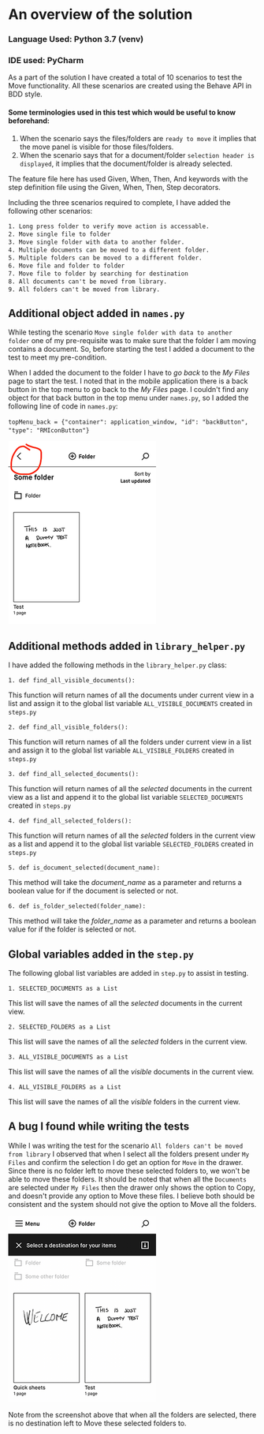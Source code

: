 An overview of the solution
===

### Language Used: Python 3.7 (venv)
### IDE used: PyCharm 


As a part of the solution I have created a total of 10 scenarios to test the Move functionality. 
All these scenarios are created using the Behave API in BDD style. 

#### Some terminologies used in this test which would be useful to know beforehand:
1. When the scenario says the files/folders are `ready to move` it implies that the move panel is visible for those files/folders.
2. When the scenario says that for a document/folder `selection header is displayed`, it implies that the document/folder is already selected.

The feature file here has used Given, When, Then, And keywords with the step definition file using the Given, When, Then, Step decorators.

Including the three scenarios required to complete, I have added the following other scenarios:

    1. Long press folder to verify move action is accessable.
    2. Move single file to folder
    3. Move single folder with data to another folder.
    4. Multiple documents can be moved to a different folder.
    5. Multiple folders can be moved to a different folder.
    6. Move file and folder to folder
    7. Move file to folder by searching for destination
    8. All documents can't be moved from library.
    9. All folders can't be moved from library.

Additional object added in `names.py`
---
While testing the scenario `Move single folder with data to another folder` one of my pre-requisite was to make sure that the folder I am moving contains a document. So, before starting the test I added a document to the test to meet my pre-condition. 

When I added the document to the folder I have to _go back_ to the _My Files_ page to start the test. I noted that in the mobile application there is a back button in the top menu to go back to the _My Files_ page. 
I couldn't find any object for that back button in the top menu under `names.py`, so I added the following line of code in `names.py`:

`topMenu_back = {"container": application_window, "id": "backButton", "type": "RMIconButton"}`

![Back_Button](resources/backButton.png)

Additional methods added in `library_helper.py`
---
I have added the following methods in the `library_helper.py` class:

    1. def find_all_visible_documents():

This function will return names of all the documents under current view in a list and assign it to the global list variable `ALL_VISIBLE_DOCUMENTS` created in `steps.py`

    2. def find_all_visible_folders():

This function will return names of all the folders under current view in a list and assign it to the global list variable `ALL_VISIBLE_FOLDERS` created in `steps.py`

    3. def find_all_selected_documents():

This function will return names of all the _selected_ documents in the current view as a list and append it to the global list variable `SELECTED_DOCUMENTS` created in `steps.py`

    4. def find_all_selected_folders():

This function will return names of all the _selected_ folders in the current view as a list and append it to the global list variable `SELECTED_FOLDERS` created in `steps.py`

    5. def is_document_selected(document_name):

This method will take the _document_name_ as a parameter and returns a boolean value for if the document is selected or not.

    6. def is_folder_selected(folder_name):

This method will take the _folder_name_ as a parameter and returns a boolean value for if the folder is selected or not.

Global variables added in the `step.py`
---

The following global list variables are added in `step.py` to assist in testing.

    1. SELECTED_DOCUMENTS as a List
This list will save the names of all the _selected_ documents in the current view.

    2. SELECTED_FOLDERS as a List
This list will save the names of all the _selected_ folders in the current view.
    
    3. ALL_VISIBLE_DOCUMENTS as a List
This list will save the names of all the _visible_ documents in the current view.

    4. ALL_VISIBLE_FOLDERS as a List
This list will save the names of all the _visible_ folders in the current view.

A bug I found while writing the tests
---
While I was writing the test for the scenario `All folders can't be moved from library` I observed that when I select all the folders present under `My Files` and confirm the selection I do get an option for `Move` in the drawer. 
Since there is no folder left to move these selected folders to, we won't be able to move these folders. 
It should be noted that when all the `Documents` are selected under `My Files` then the drawer only shows the option to Copy, and doesn't provide any option to Move these files.
I believe both should be consistent and the system should not give the option to Move all the folders.

![Bug_Screenshot](resources/bug_multipleFolder.png)

Note from the screenshot above that when all the folders are selected, there is no destination left to Move these selected folders to. 

